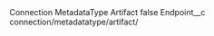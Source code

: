 <?xml version="1.0" encoding="UTF-8"?>
<CustomMetadata xmlns="http://soap.sforce.com/2006/04/metadata" xmlns:xsi="http://www.w3.org/2001/XMLSchema-instance" xmlns:xsd="http://www.w3.org/2001/XMLSchema">
    <label>Connection MetadataType Artifact</label>
    <protected>false</protected>
    <values>
        <field>Endpoint__c</field>
        <value xsi:type="xsd:string">connection/metadatatype/artifact/</value>
    </values>
</CustomMetadata>
